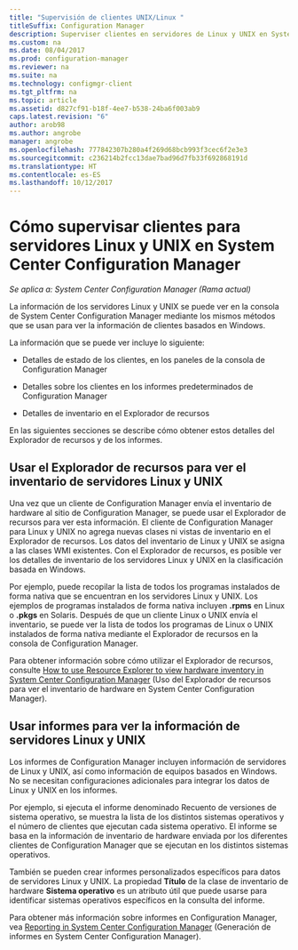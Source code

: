 ```yaml
---
title: "Supervisión de clientes UNIX/Linux "
titleSuffix: Configuration Manager
description: Superviser clientes en servidores de Linux y UNIX en System Center Configuration Manager.
ms.custom: na
ms.date: 08/04/2017
ms.prod: configuration-manager
ms.reviewer: na
ms.suite: na
ms.technology: configmgr-client
ms.tgt_pltfrm: na
ms.topic: article
ms.assetid: d827cf91-b18f-4ee7-b538-24ba6f003ab9
caps.latest.revision: "6"
author: arob98
ms.author: angrobe
manager: angrobe
ms.openlocfilehash: 777842307b280a4f269d68bcb993f3cec6f2e3e3
ms.sourcegitcommit: c236214b2fcc13dae7bad96d7fb33f692868191d
ms.translationtype: HT
ms.contentlocale: es-ES
ms.lasthandoff: 10/12/2017
---
```

# <a name="how-to-monitor-clients-for-linux-and-unix-servers-in-system-center-configuration-manager"></a>Cómo supervisar clientes para servidores Linux y UNIX en System Center Configuration Manager

*Se aplica a: System Center Configuration Manager (Rama actual)*

La información de los servidores Linux y UNIX se puede ver en la consola de System Center Configuration Manager mediante los mismos métodos que se usan para ver la información de clientes basados en Windows.  

 La información que se puede ver incluye lo siguiente:  

-   Detalles de estado de los clientes, en los paneles de la consola de Configuration Manager  

-   Detalles sobre los clientes en los informes predeterminados de Configuration Manager  

-   Detalles de inventario en el Explorador de recursos  

 En las siguientes secciones se describe cómo obtener estos detalles del Explorador de recursos y de los informes.  

##  <a name="BKMK_UseResourceExpforLnU"></a> Usar el Explorador de recursos para ver el inventario de servidores Linux y UNIX  

 Una vez que un cliente de Configuration Manager envía el inventario de hardware al sitio de Configuration Manager, se puede usar el Explorador de recursos para ver esta información. El cliente de Configuration Manager para Linux y UNIX no agrega nuevas clases ni vistas de inventario en el Explorador de recursos. Los datos del inventario de Linux y UNIX se asigna a las clases WMI existentes. Con el Explorador de recursos, es posible ver los detalles de inventario de los servidores Linux y UNIX en la clasificación basada en Windows.  

 Por ejemplo, puede recopilar la lista de todos los programas instalados de forma nativa que se encuentran en los servidores Linux y UNIX. Los ejemplos de programas instalados de forma nativa incluyen **.rpms** en Linux o **.pkgs** en Solaris. Después de que un cliente Linux o UNIX envía el inventario, se puede ver la lista de todos los programas de Linux o UNIX instalados de forma nativa mediante el Explorador de recursos en la consola de Configuration Manager.  

 Para obtener información sobre cómo utilizar el Explorador de recursos, consulte [How to use Resource Explorer to view hardware inventory in System Center Configuration Manager](../../../core/clients/manage/inventory/use-resource-explorer-to-view-hardware-inventory.md) (Uso del Explorador de recursos para ver el inventario de hardware en System Center Configuration Manager).  

##  <a name="BKMK_UseReportsforLnU"></a> Usar informes para ver la información de servidores Linux y UNIX  
 Los informes de Configuration Manager incluyen información de servidores de Linux y UNIX, así como información de equipos basados en Windows. No se necesitan configuraciones adicionales para integrar los datos de Linux y UNIX en los informes.  

 Por ejemplo, si ejecuta el informe denominado Recuento de versiones de sistema operativo, se muestra la lista de los distintos sistemas operativos y el número de clientes que ejecutan cada sistema operativo. El informe se basa en la información de inventario de hardware enviada por los diferentes clientes de Configuration Manager que se ejecutan en los distintos sistemas operativos.  

 También se pueden crear informes personalizados específicos para datos de servidores Linux y UNIX. La propiedad **Título** de la clase de inventario de hardware **Sistema operativo** es un atributo útil que puede usarse para identificar sistemas operativos específicos en la consulta del informe.  

 Para obtener más información sobre informes en Configuration Manager, vea [Reporting in System Center Configuration Manager](../../../core/servers/manage/reporting.md) (Generación de informes en System Center Configuration Manager).  
